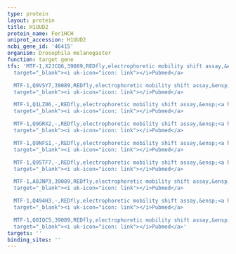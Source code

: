 ```yaml
---
type: protein
layout: protein
title: H1UUD2
protein_name: Fer1HCH
uniprot_accession: H1UUD2
ncbi_gene_id: '46415'
organism: Drosophila melanogaster
function: target gene
tfs: 'MTF-1,X2JCQ6,39089,REDfly,electrophoretic mobility shift assay,&ensp;<a href="https://www.ncbi.nlm.nih.gov/pubmed/?term=16973896%5Buid%5D"
  target="_blank"><i uk-icon="icon: link"></i>Pubmed</a>

  MTF-1,Q9VSY7,39089,REDfly,electrophoretic mobility shift assay,&ensp;<a href="https://www.ncbi.nlm.nih.gov/pubmed/?term=16973896%5Buid%5D"
  target="_blank"><i uk-icon="icon: link"></i>Pubmed</a>

  MTF-1,Q1LZ06,-,REDfly,electrophoretic mobility shift assay,&ensp;<a href="https://www.ncbi.nlm.nih.gov/pubmed/?term=16973896%5Buid%5D"
  target="_blank"><i uk-icon="icon: link"></i>Pubmed</a>

  MTF-1,Q9GRX2,-,REDfly,electrophoretic mobility shift assay,&ensp;<a href="https://www.ncbi.nlm.nih.gov/pubmed/?term=16973896%5Buid%5D"
  target="_blank"><i uk-icon="icon: link"></i>Pubmed</a>

  MTF-1,Q9NFS1,-,REDfly,electrophoretic mobility shift assay,&ensp;<a href="https://www.ncbi.nlm.nih.gov/pubmed/?term=16973896%5Buid%5D"
  target="_blank"><i uk-icon="icon: link"></i>Pubmed</a>

  MTF-1,Q95TF7,-,REDfly,electrophoretic mobility shift assay,&ensp;<a href="https://www.ncbi.nlm.nih.gov/pubmed/?term=16973896%5Buid%5D"
  target="_blank"><i uk-icon="icon: link"></i>Pubmed</a>

  MTF-1,A8JNP3,39089,REDfly,electrophoretic mobility shift assay,&ensp;<a href="https://www.ncbi.nlm.nih.gov/pubmed/?term=16973896%5Buid%5D"
  target="_blank"><i uk-icon="icon: link"></i>Pubmed</a>

  MTF-1,Q494H3,-,REDfly,electrophoretic mobility shift assay,&ensp;<a href="https://www.ncbi.nlm.nih.gov/pubmed/?term=16973896%5Buid%5D"
  target="_blank"><i uk-icon="icon: link"></i>Pubmed</a>

  MTF-1,Q8IQC5,39089,REDfly,electrophoretic mobility shift assay,&ensp;<a href="https://www.ncbi.nlm.nih.gov/pubmed/?term=16973896%5Buid%5D"
  target="_blank"><i uk-icon="icon: link"></i>Pubmed</a>'
targets: ''
binding_sites: ''
---
```

